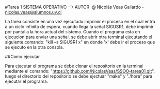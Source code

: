 #Tarea 1 SISTEMA OPERATIVO
--> AUTOR: @ Nicolás Veas Gallardo - nicolas.veas@alumnos.uv.cl

La tarea consiste en una vez ejecutado imprimir el proceso en el cual entra a un ciclo infinito de espera, cuando llega la señal SIGUSR1, debe imprimir por pantalla la hora actual del sistema. Cuando el programa esta en ejecucion para enviar una señal, se debe abrir otra terminal ejecutando el siguiente comando: "kill –s SIGUSR1 x" en donde 'x' debe ir el proceso que se ejecuto en la otra consola.

##Como ejecutar

Para ejecutar el programa se debe clonar el repositorio en la terminal mediante el comando: "https://github.com/NicolasVeas/SSOO-tarea01.git", luego el directorio del repositorio se debe ejectuar "make" y "./hora" para ejecutar el programa.



